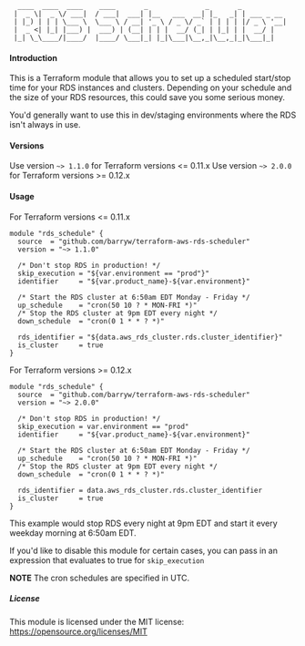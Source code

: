 
      ____  ____  ____    ____       _              _       _
     |  _ \|  _ \/ ___|  / ___|  ___| |__   ___  __| |_   _| | ___ _ __
     | |_) | | | \___ \  \___ \ / __| '_ \ / _ \/ _` | | | | |/ _ \ '__|
     |  _ <| |_| |___) |  ___) | (__| | | |  __/ (_| | |_| | |  __/ |
     |_| \_\____/|____/  |____/ \___|_| |_|\___|\__,_|\__,_|_|\___|_|


#### Introduction

This is a Terraform module that allows you to set up a scheduled start/stop time for your RDS instances and clusters. Depending on your schedule and the size of your RDS resources, this could save you some serious money.

You'd generally want to use this in dev/staging environments where the RDS isn't always in use.

#### Versions

Use version `~> 1.1.0` for Terraform versions <= 0.11.x
Use version `~> 2.0.0` for Terraform versions >= 0.12.x

#### Usage

For Terraform versions <= 0.11.x

```hcl
module "rds_schedule" {
  source  = "github.com/barryw/terraform-aws-rds-scheduler"
  version = "~> 1.1.0"

  /* Don't stop RDS in production! */
  skip_execution = "${var.environment == "prod"}"
  identifier     = "${var.product_name}-${var.environment}"

  /* Start the RDS cluster at 6:50am EDT Monday - Friday */
  up_schedule    = "cron(50 10 ? * MON-FRI *)"
  /* Stop the RDS cluster at 9pm EDT every night */
  down_schedule  = "cron(0 1 * * ? *)"

  rds_identifier = "${data.aws_rds_cluster.rds.cluster_identifier}"
  is_cluster     = true
}
```

For Terraform versions >= 0.12.x

```hcl
module "rds_schedule" {
  source  = "github.com/barryw/terraform-aws-rds-scheduler"
  version = "~> 2.0.0"

  /* Don't stop RDS in production! */
  skip_execution = var.environment == "prod"
  identifier     = "${var.product_name}-${var.environment}"

  /* Start the RDS cluster at 6:50am EDT Monday - Friday */
  up_schedule    = "cron(50 10 ? * MON-FRI *)"
  /* Stop the RDS cluster at 9pm EDT every night */
  down_schedule  = "cron(0 1 * * ? *)"

  rds_identifier = data.aws_rds_cluster.rds.cluster_identifier
  is_cluster     = true
}
```

This example would stop RDS every night at 9pm EDT and start it every weekday morning at 6:50am EDT.

If you'd like to disable this module for certain cases, you can pass in an expression that evaluates to true for `skip_execution`

__NOTE__ The cron schedules are specified in UTC.

##### License

This module is licensed under the MIT license: https://opensource.org/licenses/MIT
